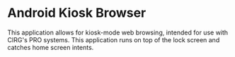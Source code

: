 Android Kiosk Browser
====================

This application allows for kiosk-mode web browsing, intended for 
use with CIRG's PRO systems. This application runs on top of the lock
screen and catches home screen intents.

